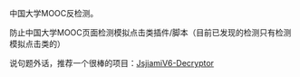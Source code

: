 中国大学MOOC反检测。

防止中国大学MOOC页面检测模拟点击类插件/脚本（目前已发现的检测只有检测模拟点击类的）

说句题外话，推荐一个很棒的项目：<a href="https://github.com/NXY666/JsjiamiV6-Decryptor">JsjiamiV6-Decryptor</a>
